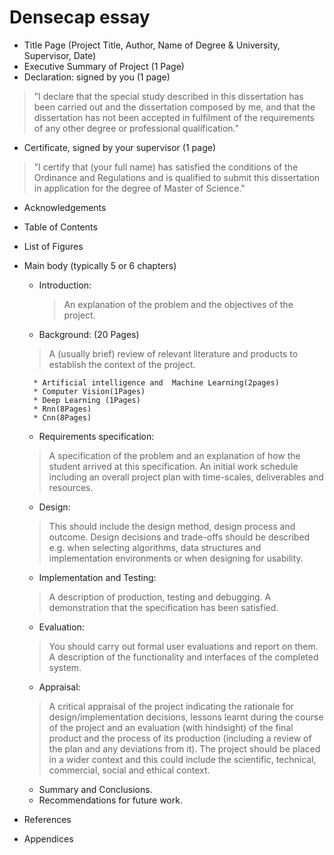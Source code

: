 # Densecap essay
* Title Page (Project Title, Author, Name of Degree & University, Supervisor, Date)
* Executive Summary of Project (1 Page)
* Declaration: signed by you (1 page)
> ”I declare that the special study described in this dissertation has been carried out and the dissertation composed by me, and that the dissertation has not been accepted in fulfilment of the requirements of any other degree or professional qualification."

* Certificate, signed by your supervisor (1 page)
>”I certify that (your full name) has satisfied the conditions of the Ordinance and Regulations and is qualified to submit this dissertation in application for the degree of Master of Science."

* Acknowledgements
* Table of Contents
* List of Figures
* Main body (typically 5 or 6 chapters)
	* Introduction: 
	
		>  An explanation of the problem and the objectives of the project. 
	* Background: (20 Pages)

	 >A (usually brief) review of relevant literature and products to establish the context of the project.
	 
	 	* Artificial intelligence and  Machine Learning(2pages)
	 	* Computer Vision(1Pages)
	 	* Deep Learning (1Pages)
	 	* Rnn(8Pages)
	 	* Cnn(8Pages)
	* Requirements specification: 

	>A specification of the problem and an explanation of how the student arrived at this specification. An initial work schedule including an overall project plan with time-scales, deliverables and resources.
	
	* Design: 

	>This should include the design method, design process and outcome. Design decisions and trade-offs should be described e.g. when selecting algorithms, data structures and implementation environments or when designing for usability.
	
	* Implementation and Testing: 

	>A description of production, testing and debugging. A demonstration that the specification has been satisfied.
	
	* Evaluation: 

	>You should carry out formal user evaluations and report on them.
A description of the functionality and interfaces of the completed system.

	* Appraisal: 

	>A critical appraisal of the project indicating the rationale for design/implementation decisions, lessons learnt during the course of the project and an evaluation (with hindsight) of the final product and the process of its production (including a review of the plan and any deviations from it). The project should be placed in a wider context and this could include the scientific, technical, commercial, social and ethical context.
	
	* Summary and Conclusions.
	* Recommendations for future work.
* References
* Appendices